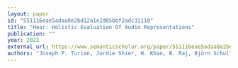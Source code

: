 ```yaml
---
layout: paper
id: "551116eae5adaa8e2bd12a1e2d05bbf2adc31110"
title: "Hear: Holistic Evaluation Of Audio Representations"
publication: ""
year: 2022
external_url: https://www.semanticscholar.org/paper/551116eae5adaa8e2bd12a1e2d05bbf2adc31110
authors: "Joseph P. Turian, Jordie Shier, H. Khan, B. Raj, Björn Schuller, C. Steinmetz, C. Malloy, G. Tzanetakis, Gissel Velarde, K. McNally, Max Henry, Nicolas Pinto, Camille Noufi, Christian Clough, Dorien Herremans, Eduardo Fonseca, Jesse Engel, J. Salamon, P. Esling, Pranay Manocha, Shinji Watanabe, Zeyu Jin, Yonatan Bisk"
---
```

